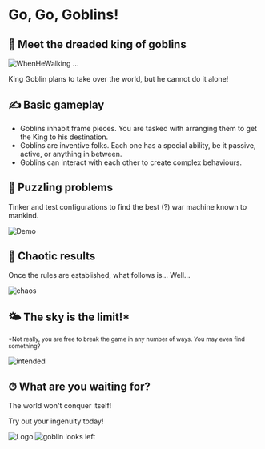 # Go, Go, Goblins!



## 👑 Meet the dreaded king of goblins

![WhenHeWalking](https://github.com/moraruCristianMarian/GGG/assets/102330096/6b3294d6-80bc-4b41-afac-09e596b5d0b6) ...

King Goblin plans to take over the world, but he cannot do it alone!

## ✍ Basic gameplay
- Goblins inhabit frame pieces. You are tasked with arranging them to get the King to his destination.
- Goblins are inventive folks. Each one has a special ability, be it passive, active, or anything in between.
- Goblins can interact with each other to create complex behaviours.

## 💫 Puzzling problems
Tinker and test configurations to find the best (?) war machine known to mankind.

![Demo](https://github.com/moraruCristianMarian/GGG/assets/102330096/9fd0626e-0e70-42d6-b9a3-2d451bab054d)

## 🧨 Chaotic results
Once the rules are established, what follows is... Well...

![chaos](https://github.com/moraruCristianMarian/GGG/assets/102330096/ac619b6b-ad1b-4d22-bcaa-3f3efed336b7)


## 🌤 The sky is the limit!*
<sub>*Not really, you are free to break the game in any number of ways. You may even find something?</sub>

![intended](https://github.com/moraruCristianMarian/GGG/assets/102330096/ba6f4751-229f-4b97-959b-95f7396b53a9)


## ⏱ What are you waiting for?
The world won't conquer itself!

Try out your ingenuity today!

![Logo](https://github.com/moraruCristianMarian/GGG/assets/102330096/38b85a8b-0c72-464d-9fc8-7a667e97e31b)
![goblin looks left](https://github.com/moraruCristianMarian/GGG/assets/102330096/c3ad8712-1e6d-404a-934d-25c984c8deb8)
